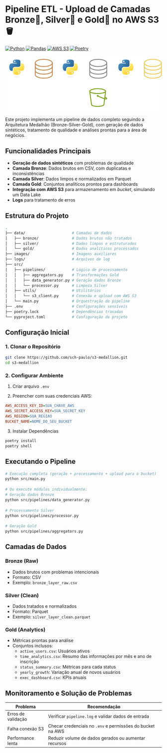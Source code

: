 # Pipeline ETL - Upload de Camadas Bronze🥉, Silver🥈 e Gold🥇 no AWS S3🪣

[![Python](https://img.shields.io/badge/python-3670A0?logo=python&logoColor=ffdd54)](https://www.python.org/)
[![Pandas](https://img.shields.io/badge/-Pandas-333333?&logo=pandas)](https://pandas.pydata.org/)
[![AWS S3](https://img.shields.io/badge/AWS_S3-569A31?logo=amazons3&logoColor=fff)](https://aws.amazon.com/s3/)
[![Poetry](https://img.shields.io/badge/Poetry-60B5CC?logo=poetry&logoColor=white)](https://python-poetry.org/)

<p align="center">
  <img src="images/architecture.png" alt="Arquitetura do Pipeline" width="600">
</p>

Este projeto implementa um pipeline de dados completo seguindo a Arquitetura Medalhão (Bronze-Silver-Gold), com geração de dados sintéticos, tratamento de qualidade e análises prontas para a área de negócios.

## Funcionalidades Principais

- **Geração de dados sintéticos** com problemas de qualidade
- **Camada Bronze**: Dados brutos em CSV, com duplicatas e inconsistências
- **Camada Silver**: Dados limpos e normalizados em Parquet
- **Camada Gold**: Conjuntos analíticos prontos para dashboards
- **Integração com AWS S3** para armazenamento em *bucket*, simulando um Data Lake
- **Logs** para tratamento de erros

## Estrutura do Projeto

```bash
.
├── data/                     # Camadas de dados
│   ├── bronze/               # Dados brutos não tratados
│   ├── silver/               # Dados limpos e estruturados
│   └── gold/                 # Dados analíticos processados
├── images/                   # Imagens auxiliares
├── logs/                     # Arquivos de log
├── src/                  
│   ├── pipelines/            # Lógica de processamento
│   │   ├── aggregators.py    # Transformações Gold
│   │   ├── data_generator.py # Geração dados Bronze
│   │   └── processor.py      # Limpeza Silver
│   ├── utils/                # Utilitários
│   │   └── s3_client.py      # Conexão e upload com AWS S3
│   └── main.py               # Orquestração do pipeline
├── .env                      # Configurações sensíveis
├── poetry.lock               # Dependências travadas
└── pyproject.toml            # Configuração do projeto
```

## Configuração Inicial
### 1. Clonar o Repositório
```bash
git clone https://github.com/sch-paulo/s3-medallion.git
cd s3-medallion
```
### 2. Configurar Ambiente
1. Criar arquivo `.env`

2. Preencher com suas credenciais AWS:

```ini
AWS_ACCESS_KEY_ID=SUA_CHAVE_AWS
AWS_SECRET_ACCESS_KEY=SUA_SECRET_KEY
AWS_REGION=SUA_REGIAO
BUCKET_NAME=NOME_DO_SEU_BUCKET
```

3. Instalar Dependências
```bash
poetry install
poetry shell
```

## Executando o Pipeline
```bash
# Execução completa (geração + processamento + upload para o bucket)
python src/main.py

# Ou execute módulos individualmente:
# Geração dados Bronze
python src/pipelines/data_generator.py

# Processamento Silver
python src/pipelines/processor.py

# Geração Gold
python src/pipelines/aggregators.py
```

## Camadas de Dados
### Bronze (Raw)
- Dados brutos com problemas intencionais
- Formato: CSV
- Exemplo: `bronze_layer_raw.csv`

### Silver (Clean)
- Dados tratados e normalizados
- Formato: Parquet
- Exemplo: `silver_layer_clean.parquet`

### Gold (Analytics)
- Métricas prontas para análise
- Conjuntos inclusos:
  - `active_users.csv`: Usuários ativos
  - `time_analytics.csv`: Resumo das informações por mês e ano de inscrição
  - `status_summary.csv`: Métricas para cada status
  - `yearly_growth`: Variação anual de novos usuários
  - `exec_dashboard.csv`: KPIs anuais

## Monitoramento e Solução de Problemas
| Problema              | Recomendação                                               |
|----------------------|------------------------------------------------------------|
| Erros de validação   | Verificar `pipeline.log` e validar dados de entrada        |
| Falha conexão S3     | Checar credenciais no `.env` e permissões do bucket na AWS |
| Performance lenta    | Reduzir volume de dados gerados ou aumentar recursos       |
